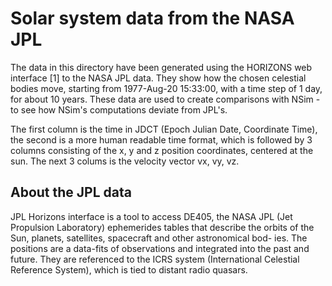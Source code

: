 # Solar system data from the NASA JPL

The data in this directory have been generated using the HORIZONS web
interface [1] to the NASA JPL data. They show how the chosen celestial bodies
move, starting from 1977-Aug-20 15:33:00, with a time step of 1 day, for about
10 years. These data are used to create comparisons with NSim - to see how
NSim's computations deviate from JPL's.

The first column is the time in JDCT (Epoch Julian Date, Coordinate Time), the
second is a more human readable time format, which is followed by 3 columns
consisting of the x, y and z position coordinates, centered at the sun. The
next 3 colums is the velocity vector vx, vy, vz.

## About the JPL data
JPL Horizons interface is a tool to access DE405, the NASA JPL (Jet Propulsion
Laboratory) ephemerides tables that describe the orbits of the Sun, planets,
satellites, spacecraft and other astronomical bod- ies. The positions are a
data-fits of observations and integrated into the past and future.  They are
referenced to the ICRS system (International Celestial Reference System), which
is tied to distant radio quasars.
